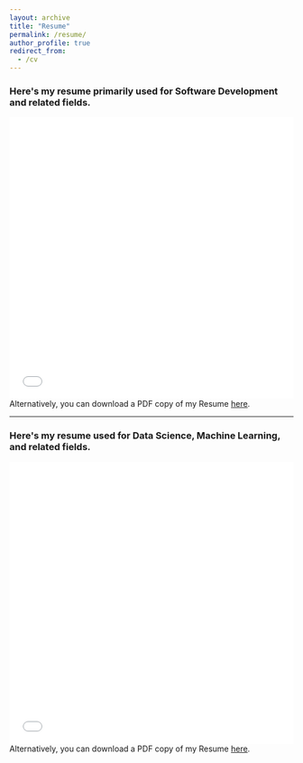 ```yaml
---
layout: archive
title: "Resume"
permalink: /resume/
author_profile: true
redirect_from:
  - /cv
---
```

<h3>Here's my resume primarily used for Software Development and related fields.</h3>
<iframe src="/files/pdf/Vishal_Nagarajan_Resume.pdf" width="100%" height="500" frameborder="no" border="0" marginwidth="0" marginheight="0"></iframe>
Alternatively, you can download a PDF copy of my Resume <a href="/files/pdf/Vishal_Nagarajan_Resume.pdf" target="_blank">here</a>.

<hr>

<h3>Here's my resume used for Data Science, Machine Learning, and related fields.</h3>
<iframe src="/files/pdf/Vishal_Nagarajan_ML_Resume.pdf" width="100%" height="500" frameborder="no" border="0" marginwidth="0" marginheight="0"></iframe>
Alternatively, you can download a PDF copy of my Resume <a href="/files/pdf/Vishal_Nagarajan_ML_Resume.pdf" target="_blank">here</a>.